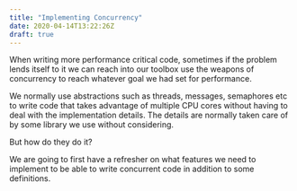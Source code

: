 ```yaml
---
title: "Implementing Concurrency"
date: 2020-04-14T13:22:26Z
draft: true
---
```


When writing more performance critical code, sometimes if the problem lends itself to it we can reach into our toolbox use the weapons of concurrency to reach whatever goal we had set for performance.

We normally use abstractions such as threads, messages, semaphores etc to write code that takes advantage of multiple CPU cores without having to deal with the implementation details. The details are normally taken care of by some library we use without considering.

But how do they do it?

We are going to first have a refresher on what features we need to implement to be able to write concurrent code in addition to some definitions.

